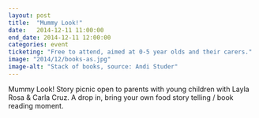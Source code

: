 ```yaml
---
layout: post
title:  "Mummy Look!"
date:   2014-12-11 11:00:00
end_date: 2014-12-11 12:00:00
categories: event
ticketing: "Free to attend, aimed at 0-5 year olds and their carers."
image: "2014/12/books-as.jpg"
image-alt: "Stack of books, source: Andi Studer"
---
```

Mummy Look! Story picnic open to parents with young children with Layla Rosa & Carla Cruz. A drop in, bring your own food story telling / book reading moment.
